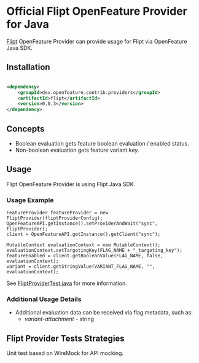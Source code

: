# Official Flipt OpenFeature Provider for Java

[Flipt](https://www.flipt.io/) OpenFeature Provider can provide usage for Flipt via OpenFeature Java SDK.

## Installation

<!-- x-release-please-start-version -->

```xml

<dependency>
    <groupId>dev.openfeature.contrib.providers</groupId>
    <artifactId>flipt</artifactId>
    <version>0.0.3</version>
</dependency>
```

<!-- x-release-please-end-version -->

## Concepts
* Boolean evaluation gets feature boolean evaluation / enabled status.
* Non-boolean evaluation gets feature variant key.

## Usage
Flipt OpenFeature Provider is using Flipt Java SDK.

### Usage Example

```
FeatureProvider featureProvider = new FliptProvider(fliptProviderConfig);
OpenFeatureAPI.getInstance().setProviderAndWait("sync", fliptProvider);
client = OpenFeatureAPI.getInstance().getClient("sync");

MutableContext evaluationContext = new MutableContext();
evaluationContext.setTargetingKey(FLAG_NAME + "_targeting_key");
featureEnabled = client.getBooleanValue(FLAG_NAME, false, evaluationContext);
variant = client.getStringValue(VARIANT_FLAG_NAME, "", evaluationContext);
```

See [FliptProviderTest.java](./src/test/java/dev/openfeature/contrib/providers/flipt/FliptProviderTest.java) for more information.

### Additional Usage Details

* Additional evaluation data can be received via flag metadata, such as:
  * *variant-attachment* - string

## Flipt Provider Tests Strategies

Unit test based on WireMock for API mocking.  
